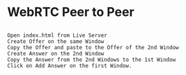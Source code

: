 # WebRTC Peer to Peer

##
	Open index.html from Live Server
	Create Offer on the same Window
	Copy the Offer and paste to the Offer of the 2nd Window
	Create Answer on the 2nd Window
	Copy the Answer from the 2nd Windows to the 1st Window
	Click on Add Answer on the first Window.

